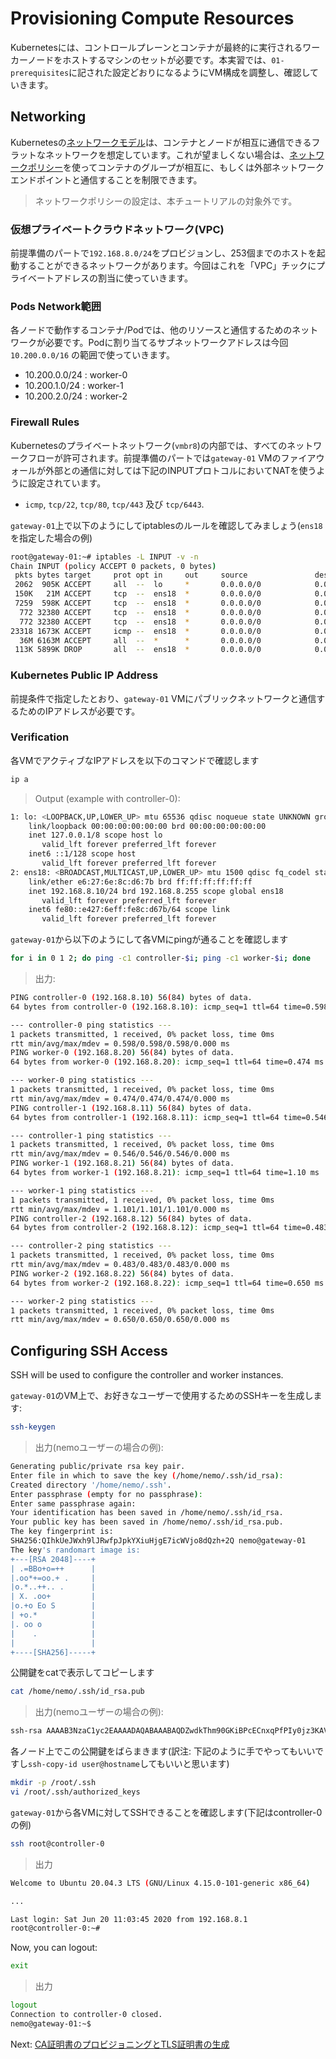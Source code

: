 # Provisioning Compute Resources

Kubernetesには、コントロールプレーンとコンテナが最終的に実行されるワーカーノードをホストするマシンのセットが必要です。本実習では、`01-prerequisites`に記された設定どおりになるようにVM構成を調整し、確認していきます。

## Networking

Kubernetesの[ネットワークモデル](https://kubernetes.io/docs/concepts/cluster-administration/networking/#kubernetes-model)は、コンテナとノードが相互に通信できるフラットなネットワークを想定しています。これが望ましくない場合は、[ネットワークポリシー](https://kubernetes.io/docs/concepts/services-networking/network-policies/)を使ってコンテナのグループが相互に、もしくは外部ネットワークエンドポイントと通信することを制限できます。

> ネットワークポリシーの設定は、本チュートリアルの対象外です。

### 仮想プライベートクラウドネットワーク(VPC)

前提準備のパートで`192.168.8.0/24`をプロビジョンし、253個までのホストを起動することができるネットワークがあります。今回はこれを「VPC」チックにプライベートアドレスの割当に使っていきます。

### Pods Network範囲

各ノードで動作するコンテナ/Podでは、他のリソースと通信するためのネットワークが必要です。Podに割り当てるサブネットワークアドレスは今回`10.200.0.0/16` の範囲で使っていきます。

* 10.200.0.0/24 : worker-0
* 10.200.1.0/24 : worker-1
* 10.200.2.0/24 : worker-2

### Firewall Rules

Kubernetesのプライベートネットワーク(`vmbr8`)の内部では、すべてのネットワークフローが許可されます。前提準備のパートでは`gateway-01` VMのファイアウォールが外部との通信に対しては下記のINPUTプロトコルにおいてNATを使うように設定されています。

- `icmp`, `tcp/22`, `tcp/80`, `tcp/443` 及び `tcp/6443`.

`gateway-01`上で以下のようにしてiptablesのルールを確認してみましょう(`ens18`を指定した場合の例)

```bash
root@gateway-01:~# iptables -L INPUT -v -n
Chain INPUT (policy ACCEPT 0 packets, 0 bytes)
 pkts bytes target     prot opt in     out     source               destination
 2062  905K ACCEPT     all  --  lo     *       0.0.0.0/0            0.0.0.0/0
 150K   21M ACCEPT     tcp  --  ens18  *       0.0.0.0/0            0.0.0.0/0            tcp dpt:22
 7259  598K ACCEPT     tcp  --  ens18  *       0.0.0.0/0            0.0.0.0/0            tcp dpt:80
  772 32380 ACCEPT     tcp  --  ens18  *       0.0.0.0/0            0.0.0.0/0            tcp dpt:443
  772 32380 ACCEPT     tcp  --  ens18  *       0.0.0.0/0            0.0.0.0/0            tcp dpt:6443
23318 1673K ACCEPT     icmp --  ens18  *       0.0.0.0/0            0.0.0.0/0
  36M 6163M ACCEPT     all  --  *      *       0.0.0.0/0            0.0.0.0/0            state RELATED,ESTABLISHED
 113K 5899K DROP       all  --  ens18  *       0.0.0.0/0            0.0.0.0/0
```

### Kubernetes Public IP Address

前提条件で指定したとおり、`gateway-01` VMにパブリックネットワークと通信するためのIPアドレスが必要です。

### Verification

各VMでアクティブなIPアドレスを以下のコマンドで確認します

```bash
ip a
```

> Output (example with controller-0):

```bash
1: lo: <LOOPBACK,UP,LOWER_UP> mtu 65536 qdisc noqueue state UNKNOWN group default qlen 1000
    link/loopback 00:00:00:00:00:00 brd 00:00:00:00:00:00
    inet 127.0.0.1/8 scope host lo
       valid_lft forever preferred_lft forever
    inet6 ::1/128 scope host
       valid_lft forever preferred_lft forever
2: ens18: <BROADCAST,MULTICAST,UP,LOWER_UP> mtu 1500 qdisc fq_codel state UP group default qlen 1000
    link/ether e6:27:6e:8c:d6:7b brd ff:ff:ff:ff:ff:ff
    inet 192.168.8.10/24 brd 192.168.8.255 scope global ens18
       valid_lft forever preferred_lft forever
    inet6 fe80::e427:6eff:fe8c:d67b/64 scope link
       valid_lft forever preferred_lft forever
```

`gateway-01`から以下のようにして各VMにpingが通ることを確認します

```bash
for i in 0 1 2; do ping -c1 controller-$i; ping -c1 worker-$i; done
```

> 出力:

```bash
PING controller-0 (192.168.8.10) 56(84) bytes of data.
64 bytes from controller-0 (192.168.8.10): icmp_seq=1 ttl=64 time=0.598 ms

--- controller-0 ping statistics ---
1 packets transmitted, 1 received, 0% packet loss, time 0ms
rtt min/avg/max/mdev = 0.598/0.598/0.598/0.000 ms
PING worker-0 (192.168.8.20) 56(84) bytes of data.
64 bytes from worker-0 (192.168.8.20): icmp_seq=1 ttl=64 time=0.474 ms

--- worker-0 ping statistics ---
1 packets transmitted, 1 received, 0% packet loss, time 0ms
rtt min/avg/max/mdev = 0.474/0.474/0.474/0.000 ms
PING controller-1 (192.168.8.11) 56(84) bytes of data.
64 bytes from controller-1 (192.168.8.11): icmp_seq=1 ttl=64 time=0.546 ms

--- controller-1 ping statistics ---
1 packets transmitted, 1 received, 0% packet loss, time 0ms
rtt min/avg/max/mdev = 0.546/0.546/0.546/0.000 ms
PING worker-1 (192.168.8.21) 56(84) bytes of data.
64 bytes from worker-1 (192.168.8.21): icmp_seq=1 ttl=64 time=1.10 ms

--- worker-1 ping statistics ---
1 packets transmitted, 1 received, 0% packet loss, time 0ms
rtt min/avg/max/mdev = 1.101/1.101/1.101/0.000 ms
PING controller-2 (192.168.8.12) 56(84) bytes of data.
64 bytes from controller-2 (192.168.8.12): icmp_seq=1 ttl=64 time=0.483 ms

--- controller-2 ping statistics ---
1 packets transmitted, 1 received, 0% packet loss, time 0ms
rtt min/avg/max/mdev = 0.483/0.483/0.483/0.000 ms
PING worker-2 (192.168.8.22) 56(84) bytes of data.
64 bytes from worker-2 (192.168.8.22): icmp_seq=1 ttl=64 time=0.650 ms

--- worker-2 ping statistics ---
1 packets transmitted, 1 received, 0% packet loss, time 0ms
rtt min/avg/max/mdev = 0.650/0.650/0.650/0.000 ms
```

## Configuring SSH Access

SSH will be used to configure the controller and worker instances.

`gateway-01`のVM上で、お好きなユーザーで使用するためのSSHキーを生成します:

```bash
ssh-keygen
```

> 出力(nemoユーザーの場合の例):

```bash
Generating public/private rsa key pair.
Enter file in which to save the key (/home/nemo/.ssh/id_rsa):
Created directory '/home/nemo/.ssh'.
Enter passphrase (empty for no passphrase):
Enter same passphrase again:
Your identification has been saved in /home/nemo/.ssh/id_rsa.
Your public key has been saved in /home/nemo/.ssh/id_rsa.pub.
The key fingerprint is:
SHA256:QIhkUeJWxh9lJRwfpJpkYXiuHjgE7icWVjo8dQzh+2Q nemo@gateway-01
The key's randomart image is:
+---[RSA 2048]----+
| .=BBo+o=++      |
|.oo*+=oo.+ .     |
|o.*..++.. .      |
| X. .oo+         |
|o.+o Eo S        |
| +o.*            |
|. oo o           |
|    .            |
|                 |
+----[SHA256]-----+
```

公開鍵をcatで表示してコピーします

```bash
cat /home/nemo/.ssh/id_rsa.pub
```

> 出力(nemoユーザーの場合の例):

```bash
ssh-rsa AAAAB3NzaC1yc2EAAAADAQABAAABAQDZwdkThm90GKiBPcECnxqPfPIy0jz3KAVxS5i1GcfdOMmj947/iYlKrYVqXmPqHOy1vDRJQHD1KpkADSnXREoUJp6RpugR+qei962udVY+Y/eNV2JZRt/dcTlGwqSwKjjE8a5n84fu4zgJcvIIZYG/vJpN3ock189IuSjSeLSBAPU/UQzTDAcNnHEeHDv7Yo2wxGoDziM7sRGQyFLVHKJKtA28+OZT8DKaE4XY78ovmsMJuMDMF+YLKm12/f79xS0AYw0KXb97TAb9PhFMqqOKknN+mvzbccAih6gJEwB646Ju6VlBRBky7c6ZMsDR9l99uQtlXcv8lwiheYE4nJmF nemo@gateway-01
```

各ノード上でこの公開鍵をばらまきます(訳注: 下記のように手でやってもいいですし`ssh-copy-id user@hostname`してもいいと思います)

```bash
mkdir -p /root/.ssh
vi /root/.ssh/authorized_keys
```

`gateway-01`から各VMに対してSSHできることを確認します(下記はcontroller-0の例)

```bash
ssh root@controller-0
```

> 出力

```bash
Welcome to Ubuntu 20.04.3 LTS (GNU/Linux 4.15.0-101-generic x86_64)

...

Last login: Sat Jun 20 11:03:45 2020 from 192.168.8.1
root@controller-0:~#
```

Now, you can logout:

```bash
exit
```

> 出力

```bash
logout
Connection to controller-0 closed.
nemo@gateway-01:~$
```

Next: [CA証明書のプロビジョニングとTLS証明書の生成](04-certificate-authority.md)
